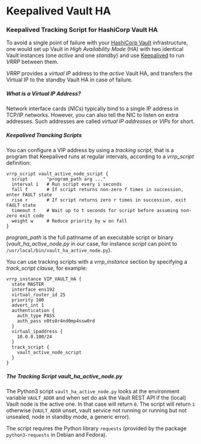 # Keepalived Vault HA

### Keepalived Tracking Script for HashiCorp Vault HA

To avoid a single point of failure with your [HashiCorp Vault] infrastructure,
one would set up Vault in *High Availability Mode* (HA) with two identical Vault
instances (one *active* and one *standby*) and use [Keepalived] to run *VRRP*
between them.

*VRRP* provides a *virtual IP* address to the *active* Vault HA, and transfers
the Virtual IP to the standby Vault HA in case of failure.

##### What is a Virtual IP Address? 

Network interface cards (*NICs*) typically bind to a single IP address in TCP/IP
networks. However, you can also tell the NIC to listen on extra addresses.
Such addresses are called *virtual IP addresses* or *VIPs* for short.

##### Keepalived Trancking Scripts

You can configure a VIP address by using a *tracking script*, that is a program
that Keepalived runs at regular intervals, according to a *vrrp_script*
definition:

```
vrrp_script vault_active_node_script {
  script       "program_path arg ..."
  interval i   # Run script every i seconds
  fall f       # If script returns non-zero f times in succession, enter FAULT state
  rise r       # If script returns zero r times in succession, exit FAULT state
  timeout t    # Wait up to t seconds for script before assuming non-zero exit code
  weight w     # Reduce priority by w on fall
}
```

*program_path* is the full pathname of an executable script or binary
(*vault_ha_active_node.py* in our case, for instance *script* can point to
`/usr/local/bin/vault_ha_active_node.py`).

You can use tracking scripts with a *vrrp_instance* section by specifying a 
*track_script clause*, for example:

```
vrrp_instance VIP_VAULT_HA {
  state MASTER
  interface ens192
  virtual_router_id 25
  priority 100
  advert_int 1
  authentication {
    auth_type PASS
    auth_pass n0ts0r4nd0mp4ssw0rd
  }
  virtual_ipaddress {
    10.0.0.100/24
  }
  track_script {
    vault_active_node_script
  }
}
```

##### The Tracking Script *vault_ha_active_node.py*

The Python3 script `vault_ha_active_node.py` looks at the environment variable
`VAULT_ADDR` and when set do ask the Vault REST API if the (local) Vault node is
the active one. In that case will return `0`.
The script will return `1` otherwise (`VAULT_ADDR` unset, vault service not
running or running but not unsealed, node in standby mode, a generic error).

The script requires the Python library `requests` (provided by the package
`python3-requests` in Debian and Fedora).

[HashiCorp Vault]: https://www.vaultproject.io/
[Keepalived]: http://www.keepalived.org/
